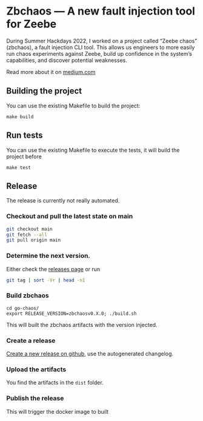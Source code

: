 # Zbchaos — A new fault injection tool for Zeebe

During Summer Hackdays 2022, I worked on a project called “Zeebe chaos” (zbchaos), a fault injection CLI tool. 
This allows us engineers to more easily run chaos experiments against Zeebe, build up confidence in the system’s capabilities, 
and discover potential weaknesses.

Read more about it on [medium.com](https://medium.com/@zelldon91/zbchaos-a-new-fault-injection-tool-for-zeebe-cbda56c5ba8d)

## Building the project

You can use the existing Makefile to build the project:

```
make build
```

## Run tests

You can use the existing Makefile to execute the tests, it will build the project before

```
make test
```

## Release

The release is currently not really automated.

### Checkout and pull the latest state on main 
```sh
git checkout main
git fetch --all
git pull origin main
```
### Determine the next version.
  Either check the [releases page](https://github.com/zeebe-io/zeebe-chaos/releases/) or run
```sh
git tag | sort -Vr | head -n1
```
### Build zbchaos
```
cd go-chaos/
export RELEASE_VERSION=zbchaosv0.X.0; ./build.sh
```
This will built the zbchaos artifacts with the version injected.
### Create a release
[Create a new release on github](https://github.com/zeebe-io/zeebe-chaos/releases/new), use the autogenerated changelog.
### Upload the artifacts
You find the artifacts in the `dist` folder.
### Publish the release
This will trigger the docker image to built
